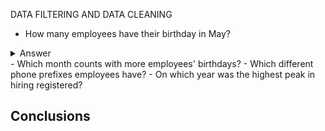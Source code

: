 DATA FILTERING AND DATA CLEANING 
- How many employees have their birthday in May?
<details>

  <summary>Answer</summary>
  

```
2```
Code

```ruby
WITH TABLE_1 AS

(SELECT SUBSTRING(date(HireDate),6,2) AS NEWDATE
FROM Employee
WHERE NEWDATE = '05')

SELECT COUNT(NEWDATE)
FROM TABLE_1

```
</details>
- Which month counts with more employees' birthdays?
- Which different phone prefixes employees have?
- On which year was the highest peak in hiring registered?

## Conclusions 
